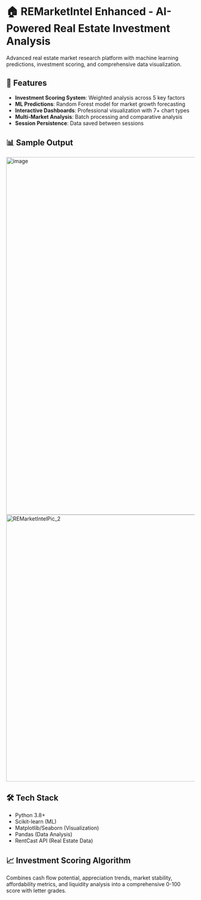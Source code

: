 # 🏠 REMarketIntel Enhanced - AI-Powered Real Estate Investment Analysis

Advanced real estate market research platform with machine learning predictions, investment scoring, and comprehensive data visualization.

## 🚀 Features
- **Investment Scoring System**: Weighted analysis across 5 key factors
- **ML Predictions**: Random Forest model for market growth forecasting  
- **Interactive Dashboards**: Professional visualization with 7+ chart types
- **Multi-Market Analysis**: Batch processing and comparative analysis
- **Session Persistence**: Data saved between sessions

## 📊 Sample Output
<img width="733" height="953" alt="image" src="https://github.com/user-attachments/assets/79df8fe2-2c8f-444e-95aa-bbd08d3d202f" />
<img width="886" height="711" alt="REMarketIntelPic_2" src="https://github.com/user-attachments/assets/cc0d2925-8697-4383-aad3-01aea4f1a62b" />


## 🛠️ Tech Stack
- Python 3.8+
- Scikit-learn (ML)
- Matplotlib/Seaborn (Visualization)
- Pandas (Data Analysis)
- RentCast API (Real Estate Data)

## 📈 Investment Scoring Algorithm
Combines cash flow potential, appreciation trends, market stability, affordability metrics, and liquidity analysis into a comprehensive 0-100 score with letter grades.

